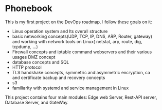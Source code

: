 # Phonebook


This is my first project on the DevOps roadmap.
I follow these goals on it:

- Linux operation system and Its overall structure 
- basic networking concepts(UDP, TCP, IP, DNS, ARP, Router, gateway) and working with network tools on Linux( netstat, arp, route, dig, tcpdump, ...) 
- Firewall concepts and iptable command webservers and their various usages DMZ concept
- database concepts and SQL 
- HTTP protocol
- TLS handshake concepts, symmetric and asymmetric encryption, ca and certificate backup and recovery concepts
- s3
- familiarity with systemd and service management in Linux 

This project contains four main modules: Edge web Server, Rest-API server, Database Server, and GateWay.
